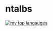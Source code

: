 # ntalbs

[![my top langauges](https://github-readme-stats.vercel.app/api/top-langs/?username=ntalbs&layout=compact&theme=dracula&exclude_repo=ntalbs.github.io,blog-hugo,hexo-theme-simplex,hugo-theme-simplex)](https://github.com/ntalbs)
